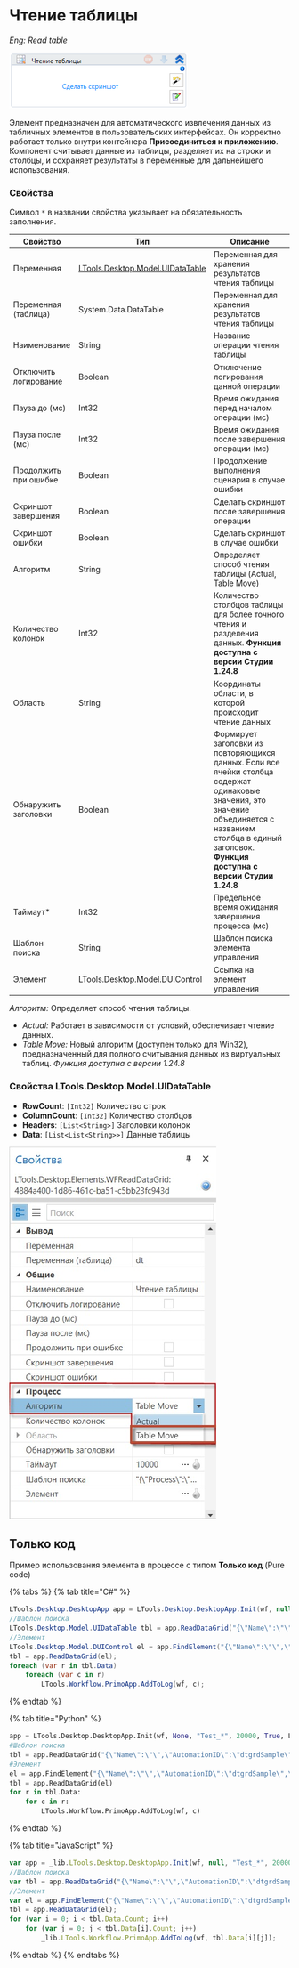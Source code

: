 # Чтение таблицы

*Eng: Read table*

![](<../../../.gitbook/assets/image (93).png>)

Элемент предназначен для автоматического извлечения данных из табличных элементов в пользовательских интерфейсах. Он корректно работает только внутри контейнера **Присоединиться к приложению**. Компонент считывает данные из таблицы, разделяет их на строки и столбцы, и сохраняет результаты в переменные для дальнейшего использования. 


### Свойства

Символ `*` в названии свойства указывает на обязательность заполнения. 

| Свойство             | Тип                                                          | Описание                                           |
| -------------------- | ------------------------------------------------------------ | -------------------------------------------------- |
| Переменная           | [LTools.Desktop.Model.UIDataTable](datatypes/uidatatable.md) | Переменная для хранения результатов чтения таблицы |
| Переменная (таблица) | System.Data.DataTable                                        | Переменная для хранения результатов чтения таблицы |
| Наименование         | String                                                       | Название операции чтения таблицы                   |
| Отключить логирование | Boolean                                                     | Отключение логирования данной операции              |
| Пауза до (мс)        | Int32                                                        | Время ожидания перед началом операции (мс)          |
| Пауза после (мс)     | Int32                                                        | Время ожидания после завершения операции (мс)       |
| Продолжить при ошибке | Boolean                                                     | Продолжение выполнения сценария в случае ошибки    |
| Скриншот завершения  | Boolean                                                      | Сделать скриншот после завершения операции          |
| Скриншот ошибки      | Boolean                                                      | Сделать скриншот в случае ошибки                    |
| Алгоритм             | String                                                       | Определяет способ чтения таблицы (Actual, Table Move) |
| Количество колонок   | Int32                                                        | Количество столбцов таблицы для более точного чтения и разделения данных. **Функция доступна с версии Студии 1.24.8**|
| Область              | String                                                      | Координаты области, в которой происходит чтение данных |
| Обнаружить заголовки | Boolean                                                      | Формирует заголовки из повторяющихся данных. Если все ячейки столбца содержат одинаковые значения, это значение объединяется с названием столбца в единый заголовок. **Функция доступна с версии Студии 1.24.8** |
| Таймаут\*            | Int32                                                        | Предельное время ожидания завершения процесса (мс) |
| Шаблон поиска        | String                                                       | Шаблон поиска элемента управления                  |
| Элемент              | LTools.Desktop.Model.DUIControl                              | Ссылка на элемент управления                       |

*Алгоритм:* Определяет способ чтения таблицы.
- *Actual:* Работает в зависимости от условий, обеспечивает чтение данных.
- *Table Move:* Новый алгоритм (доступен только для Win32), предназначенный для полного считывания данных из виртуальных таблиц. *Функция доступна с версии 1.24.8*

### Свойства LTools.Desktop.Model.UIDataTable

- **RowCount**: `[Int32]` Количество строк
- **ColumnCount**: `[Int32]` Количество столбцов
- **Headers**: `[List<String>]` Заголовки колонок
- **Data**: `[List<List<String>>]` Данные таблицы


![Новый алгоритм Table Move](<../../../.gitbook/assets1/tablemove.png>)


## Только код

Пример использования элемента в процессе с типом **Только код** (Pure code)

{% tabs %}
{% tab title="C#" %}
```csharp
LTools.Desktop.DesktopApp app = LTools.Desktop.DesktopApp.Init(wf, null, "Test_*", 20000, true, LTools.Desktop.Model.DesktopTypes.UIAUTOMATION);
//Шаблон поиска
LTools.Desktop.Model.UIDataTable tbl = app.ReadDataGrid("{\"Name\":\"\",\"AutomationID\":\"dtgrdSample\",\"ClassName\":\"DataGrid\",\"AUIProperties\":[],\"TextSearchMode\":0,\"IsRoot\":false,\"IsQuickSearch\":false}");
//Элемент
LTools.Desktop.Model.DUIControl el = app.FindElement("{\"Name\":\"\",\"AutomationID\":\"dtgrdSample\",\"ClassName\":\"DataGrid\",\"AUIProperties\":[],\"TextSearchMode\":0,\"IsRoot\":false,\"IsQuickSearch\":false}");
tbl = app.ReadDataGrid(el);
foreach (var r in tbl.Data)
	foreach (var c in r)
		LTools.Workflow.PrimoApp.AddToLog(wf, c);
```
{% endtab %}

{% tab title="Python" %}
```python
app = LTools.Desktop.DesktopApp.Init(wf, None, "Test_*", 20000, True, LTools.Desktop.Model.DesktopTypes.UIAUTOMATION)
#Шаблон поиска
tbl = app.ReadDataGrid("{\"Name\":\"\",\"AutomationID\":\"dtgrdSample\",\"ClassName\":\"DataGrid\",\"AUIProperties\":[],\"TextSearchMode\":0,\"IsRoot\":false,\"IsQuickSearch\":false}")
#Элемент
el = app.FindElement("{\"Name\":\"\",\"AutomationID\":\"dtgrdSample\",\"ClassName\":\"DataGrid\",\"AUIProperties\":[],\"TextSearchMode\":0,\"IsRoot\":false,\"IsQuickSearch\":false}")
tbl = app.ReadDataGrid(el)
for r in tbl.Data:
	for c in r:
		LTools.Workflow.PrimoApp.AddToLog(wf, c)
```
{% endtab %}

{% tab title="JavaScript" %}
```javascript
var app = _lib.LTools.Desktop.DesktopApp.Init(wf, null, "Test_*", 20000, true, _lib.LTools.Desktop.Model.DesktopTypes.UIAUTOMATION);
//Шаблон поиска
var tbl = app.ReadDataGrid("{\"Name\":\"\",\"AutomationID\":\"dtgrdSample\",\"ClassName\":\"DataGrid\",\"AUIProperties\":[],\"TextSearchMode\":0,\"IsRoot\":false,\"IsQuickSearch\":false}");
//Элемент
var el = app.FindElement("{\"Name\":\"\",\"AutomationID\":\"dtgrdSample\",\"ClassName\":\"DataGrid\",\"AUIProperties\":[],\"TextSearchMode\":0,\"IsRoot\":false,\"IsQuickSearch\":false}");
tbl = app.ReadDataGrid(el);
for (var i = 0; i < tbl.Data.Count; i++)
	for (var j = 0; j < tbl.Data[i].Count; j++)
		_lib.LTools.Workflow.PrimoApp.AddToLog(wf, tbl.Data[i][j]);
```
{% endtab %}
{% endtabs %}

